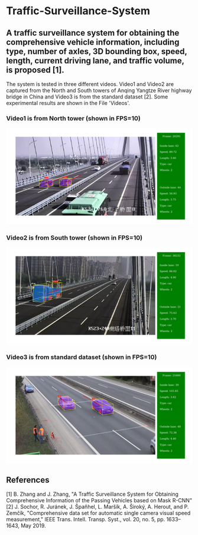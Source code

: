 # Traffic-Surveillance-System

## A traffic surveillance system for obtaining the comprehensive vehicle information, including type, number of axles, 3D bounding box, speed, length, current driving lane, and traffic volume, is proposed [1].

  The system is tested in three different videos. Video1 and Video2 are captured from the North and South towers of Anqing Yangtze River highway bridge in China and Video3 is from the standard dataset [2]. Some experimental results are shown in the File 'Videos'. 


### Video1 is from North tower (shown in FPS=10)
![image1](https://github.com/BondDeep/Traffic-Surveillance-System/blob/master/Images/Image1.png)

### Video2 is from South tower (shown in FPS=10)
![image2](https://github.com/BondDeep/Traffic-Surveillance-System/blob/master/Images/Image2.png)

### Video3 is from standard dataset (shown in FPS=10)
![image3](https://github.com/BondDeep/Traffic-Surveillance-System/blob/master/Images/Image3.png) 



## References
[1] B. Zhang and J. Zhang, "A Traffic Surveillance System for Obtaining Comprehensive Information of the Passing Vehicles based on Mask R-CNN"
[2] J. Sochor, R. Juránek, J. Špaňhel, L. Maršík, A. Široký, A. Herout, and P. Zemčík, "Comprehensive data set for automatic single camera visual speed measurement," IEEE Trans. Intell. Transp. Syst., vol. 20, no. 5, pp. 1633–1643, May 2019.
